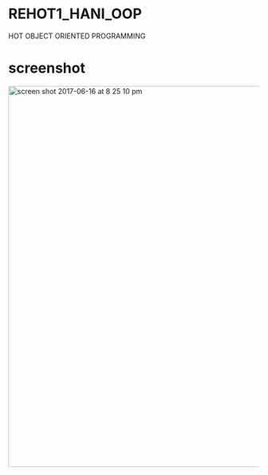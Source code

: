 # REHOT1_HANI_OOP
HOT OBJECT ORIENTED PROGRAMMING

# screenshot

<img width="765" alt="screen shot 2017-06-16 at 8 25 10 pm" src="https://user-images.githubusercontent.com/12325386/27226507-012fd744-52d2-11e7-8f50-2db3d29ab1ea.png">
